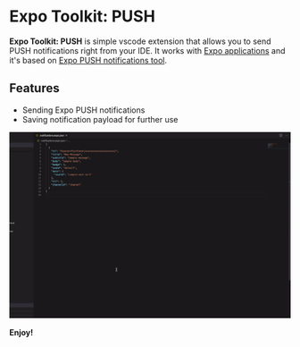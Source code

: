 # Expo Toolkit: PUSH

**Expo Toolkit: PUSH** is simple vscode extension that allows you to send PUSH notifications right from your IDE. It works with [Expo applications](https://expo.io) and it's based on [Expo PUSH notifications tool](https://expo.io/notifications).

## Features

* Sending Expo PUSH notifications
* Saving notification payload for further use

![Features](./feature.gif)

**Enjoy!**
